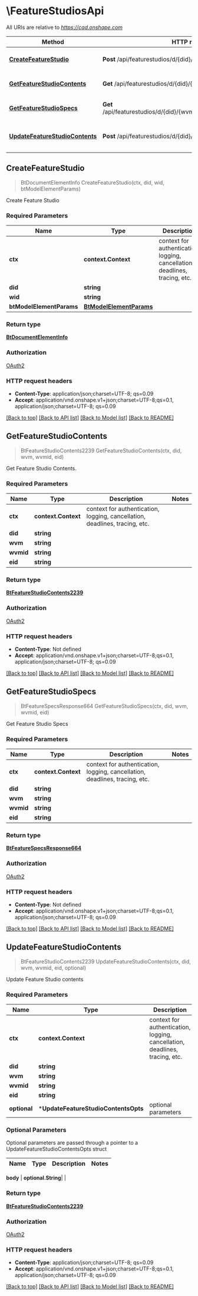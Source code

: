 # \FeatureStudiosApi

All URIs are relative to *https://cad.onshape.com*

Method | HTTP request | Description
------------- | ------------- | -------------
[**CreateFeatureStudio**](FeatureStudiosApi.md#CreateFeatureStudio) | **Post** /api/featurestudios/d/{did}/w/{wid} | Create Feature Studio
[**GetFeatureStudioContents**](FeatureStudiosApi.md#GetFeatureStudioContents) | **Get** /api/featurestudios/d/{did}/{wvm}/{wvmid}/e/{eid} | Get Feature Studio Contents.
[**GetFeatureStudioSpecs**](FeatureStudiosApi.md#GetFeatureStudioSpecs) | **Get** /api/featurestudios/d/{did}/{wvm}/{wvmid}/e/{eid}/featurespecs | Get Feature Studio Specs
[**UpdateFeatureStudioContents**](FeatureStudiosApi.md#UpdateFeatureStudioContents) | **Post** /api/featurestudios/d/{did}/{wvm}/{wvmid}/e/{eid} | Update Feature Studio contents



## CreateFeatureStudio

> BtDocumentElementInfo CreateFeatureStudio(ctx, did, wid, btModelElementParams)

Create Feature Studio

### Required Parameters


Name | Type | Description  | Notes
------------- | ------------- | ------------- | -------------
**ctx** | **context.Context** | context for authentication, logging, cancellation, deadlines, tracing, etc.
**did** | **string**|  | 
**wid** | **string**|  | 
**btModelElementParams** | [**BtModelElementParams**](BtModelElementParams.md)|  | 

### Return type

[**BtDocumentElementInfo**](BTDocumentElementInfo.md)

### Authorization

[OAuth2](../README.md#OAuth2)

### HTTP request headers

- **Content-Type**: application/json;charset=UTF-8; qs=0.09
- **Accept**: application/vnd.onshape.v1+json;charset=UTF-8;qs=0.1, application/json;charset=UTF-8; qs=0.09

[[Back to top]](#) [[Back to API list]](../README.md#documentation-for-api-endpoints)
[[Back to Model list]](../README.md#documentation-for-models)
[[Back to README]](../README.md)


## GetFeatureStudioContents

> BtFeatureStudioContents2239 GetFeatureStudioContents(ctx, did, wvm, wvmid, eid)

Get Feature Studio Contents.

### Required Parameters


Name | Type | Description  | Notes
------------- | ------------- | ------------- | -------------
**ctx** | **context.Context** | context for authentication, logging, cancellation, deadlines, tracing, etc.
**did** | **string**|  | 
**wvm** | **string**|  | 
**wvmid** | **string**|  | 
**eid** | **string**|  | 

### Return type

[**BtFeatureStudioContents2239**](BTFeatureStudioContents-2239.md)

### Authorization

[OAuth2](../README.md#OAuth2)

### HTTP request headers

- **Content-Type**: Not defined
- **Accept**: application/vnd.onshape.v1+json;charset=UTF-8;qs=0.1, application/json;charset=UTF-8; qs=0.09

[[Back to top]](#) [[Back to API list]](../README.md#documentation-for-api-endpoints)
[[Back to Model list]](../README.md#documentation-for-models)
[[Back to README]](../README.md)


## GetFeatureStudioSpecs

> BtFeatureSpecsResponse664 GetFeatureStudioSpecs(ctx, did, wvm, wvmid, eid)

Get Feature Studio Specs

### Required Parameters


Name | Type | Description  | Notes
------------- | ------------- | ------------- | -------------
**ctx** | **context.Context** | context for authentication, logging, cancellation, deadlines, tracing, etc.
**did** | **string**|  | 
**wvm** | **string**|  | 
**wvmid** | **string**|  | 
**eid** | **string**|  | 

### Return type

[**BtFeatureSpecsResponse664**](BTFeatureSpecsResponse-664.md)

### Authorization

[OAuth2](../README.md#OAuth2)

### HTTP request headers

- **Content-Type**: Not defined
- **Accept**: application/vnd.onshape.v1+json;charset=UTF-8;qs=0.1, application/json;charset=UTF-8; qs=0.09

[[Back to top]](#) [[Back to API list]](../README.md#documentation-for-api-endpoints)
[[Back to Model list]](../README.md#documentation-for-models)
[[Back to README]](../README.md)


## UpdateFeatureStudioContents

> BtFeatureStudioContents2239 UpdateFeatureStudioContents(ctx, did, wvm, wvmid, eid, optional)

Update Feature Studio contents

### Required Parameters


Name | Type | Description  | Notes
------------- | ------------- | ------------- | -------------
**ctx** | **context.Context** | context for authentication, logging, cancellation, deadlines, tracing, etc.
**did** | **string**|  | 
**wvm** | **string**|  | 
**wvmid** | **string**|  | 
**eid** | **string**|  | 
 **optional** | ***UpdateFeatureStudioContentsOpts** | optional parameters | nil if no parameters

### Optional Parameters

Optional parameters are passed through a pointer to a UpdateFeatureStudioContentsOpts struct


Name | Type | Description  | Notes
------------- | ------------- | ------------- | -------------




 **body** | **optional.String**|  | 

### Return type

[**BtFeatureStudioContents2239**](BTFeatureStudioContents-2239.md)

### Authorization

[OAuth2](../README.md#OAuth2)

### HTTP request headers

- **Content-Type**: application/json;charset=UTF-8; qs=0.09
- **Accept**: application/vnd.onshape.v1+json;charset=UTF-8;qs=0.1, application/json;charset=UTF-8; qs=0.09

[[Back to top]](#) [[Back to API list]](../README.md#documentation-for-api-endpoints)
[[Back to Model list]](../README.md#documentation-for-models)
[[Back to README]](../README.md)

